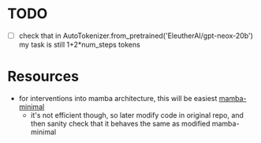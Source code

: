 # TODO

- [ ] check that in AutoTokenizer.from_pretrained('EleutherAI/gpt-neox-20b') my task is still 1+2*num_steps tokens


# Resources

- for interventions into mamba architecture, this will be easiest [mamba-minimal](https://github.com/johnma2006/mamba-minimal)
  - it's not efficient though, so later modify code in original repo, and then sanity check that it behaves the same as modified mamba-minimal

